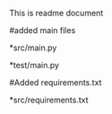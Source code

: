 This is readme document



#added main files

*src/main.py

*test/main.py

#Added requirements.txt

*src/requirements.txt
